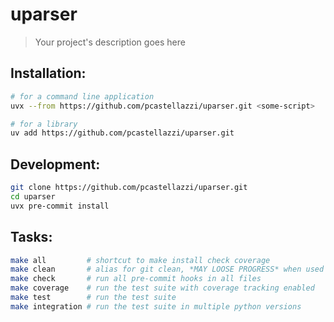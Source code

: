 # uparser

> Your project's description goes here

## Installation:

```bash
# for a command line application
uvx --from https://github.com/pcastellazzi/uparser.git <some-script>

# for a library
uv add https://github.com/pcastellazzi/uparser.git
```

## Development:

```bash
git clone https://github.com/pcastellazzi/uparser.git
cd uparser
uvx pre-commit install
```

## Tasks:

```bash
make all         # shortcut to make install check coverage
make clean       # alias for git clean, *MAY LOOSE PROGRESS* when used on a dirty repo
make check       # run all pre-commit hooks in all files
make coverage    # run the test suite with coverage tracking enabled
make test        # run the test suite
make integration # run the test suite in multiple python versions
```
